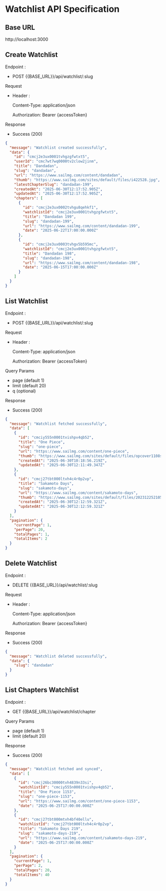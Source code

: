 # Watchlist API Specification

## Base URL

http://localhost:3000

## Create Watchlist

Endpoint :

- POST {{BASE_URL}}/api/watchlist/:slug

Request

- Header :

  Content-Type: application/json

  Authorization: Bearer {accessToken}

Response

- Success (200)

```json
{
  "message": "Watchlist created successfully",
  "data": {
    "id": "cmcj2e3ux0001tvhgzgfwtxt5",
    "userId": "cmc7wt7wq0000tv2clow2jinm",
    "title": "Dandadan",
    "slug": "dandadan",
    "url": "https://www.sailmg.com/content/dandadan",
    "thumb": "https://www.sailmg.com/sites/default/files/i422528.jpg",
    "latestChapterSlug": "dandadan-199",
    "createdAt": "2025-06-30T12:17:52.905Z",
    "updatedAt": "2025-06-30T12:17:52.905Z",
    "chapters": [
      {
        "id": "cmcj2e3ux0002tvhgu8qehkf1",
        "watchlistId": "cmcj2e3ux0001tvhgzgfwtxt5",
        "title": "Dandadan 199",
        "slug": "dandadan-199",
        "url": "https://www.sailmg.com/content/dandadan-199",
        "date": "2025-06-22T17:00:00.000Z"
      },
      {
        "id": "cmcj2e3ux0003tvhgv5b595mc",
        "watchlistId": "cmcj2e3ux0001tvhgzgfwtxt5",
        "title": "Dandadan 198",
        "slug": "dandadan-198",
        "url": "https://www.sailmg.com/content/dandadan-198",
        "date": "2025-06-15T17:00:00.000Z"
      }
    ]
  }
}
```

## List Watchlist

Endpoint :

- POST {{BASE_URL}}/api/watchlist/:slug

Request

- Header :

  Content-Type: application/json

  Authorization: Bearer {accessToken}

Query Params

- page (default 1)
- limit (default 20)
- q (optional)

Response

- Success (200)

```json
{
  "message": "Watchlist fetched successfully",
  "data": [
    {
      "id": "cmciy555n0001tvishpv4qb52",
      "title": "One Piece",
      "slug": "one-piece",
      "url": "https://www.sailmg.com/content/one-piece",
      "thumb": "https://www.sailmg.com/sites/default/files/opcover1108s_20240221183034.png",
      "createdAt": "2025-06-30T10:18:56.219Z",
      "updatedAt": "2025-06-30T12:11:49.347Z"
    },
    {
      "id": "cmcj27tbt000ltvh4c4r0p2vp",
      "title": "Sakamoto Days",
      "slug": "sakamoto-days",
      "url": "https://www.sailmg.com/content/sakamoto-days",
      "thumb": "https://www.sailmg.com/sites/default/files/20231225210538.png",
      "createdAt": "2025-06-30T12:12:59.321Z",
      "updatedAt": "2025-06-30T12:12:59.321Z"
    }
  ],
  "pagination": {
    "currentPage": 1,
    "perPage": 20,
    "totalPages": 1,
    "totalItems": 2
  }
}
```

## Delete Watchlist

Endpoint :

- DELETE {{BASE_URL}}/api/watchlist/:slug

Request

- Header :

  Content-Type: application/json

  Authorization: Bearer {accessToken}

Response

- Success (200)

```json
{
  "message": "Watchlist deleted successfully",
  "data": {
    "slug": "dandadan"
  }
}
```

## List Chapters Watchlist

Endpoint :

- GET {{BASE_URL}}/api/watchlist/chapter

Query Params

- page (default 1)
- limit (default 20)

Response

- Success (200)

```json
{
  "message": "Watchlist fetched and synced",
  "data": [
    {
      "id": "cmcj26bc30000tvh4839n33si",
      "watchlistId": "cmciy555n0001tvishpv4qb52",
      "title": "One Piece 1153",
      "slug": "one-piece-1153",
      "url": "https://www.sailmg.com/content/one-piece-1153",
      "date": "2025-06-25T17:00:00.000Z"
    },
    {
      "id": "cmcj27tbt000mtvh4bf40ellu",
      "watchlistId": "cmcj27tbt000ltvh4c4r0p2vp",
      "title": "Sakamoto Days 219",
      "slug": "sakamoto-days-219",
      "url": "https://www.sailmg.com/content/sakamoto-days-219",
      "date": "2025-06-25T17:00:00.000Z"
    }
  ],
  "pagination": {
    "currentPage": 1,
    "perPage": 2,
    "totalPages": 20,
    "totalItems": 40
  }
}
```